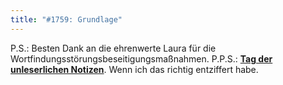 ```yaml
---
title: "#1759: Grundlage"
---
```


P.S.:
Besten Dank an die ehrenwerte Laura für die Wortfindungsstörungsbeseitigungsmaßnahmen.
P.P.S.:
<a href="http://www.fonflatter.de/kalender"><strong>Tag der unleserlichen Notizen</strong></a>. Wenn ich das richtig entziffert habe.
